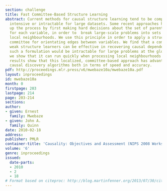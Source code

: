 ```yaml
---
section: challenge
title: Fast Committee-Based Structure Learning
abstract: Current methods for causal structure learning tend to be computationally
  intensive or intractable for large datasets. Some recent approaches have speeded
  up the process by first making hard decisions about the set of parents and children
  for each variable, in order to  break large-scale problems into sets of tractable
  local neighbourhoods. We use this principle in order to apply a structure learning
  committee for orientating edges between variables. We find that a combination of
  weak structure learners can be effective in recovering causal dependencies. Though
  such a formulation would be intractable for large problems at the global level,
  we show that it can run quickly when processing local neighbourhoods in turn. Experimental
  results show that this localized, committee-based approach has advantages over standard
  causal discovery algorithms both in terms of speed and accuracy.
pdf: http://proceedings.mlr.press/v6/mwebaze10a/mwebaze10a.pdf
layout: inproceedings
id: mwebaze10a
month: 0
firstpage: 203
lastpage: 214
page: 203-214
sections: 
author:
- given: Ernest
  family: Mwebaze
- given: John A.
  family: Quinn
date: 2010-02-18
address: 
publisher: PMLR
container-title: 'Causality: Objectives and Assessment (NIPS 2008 Workshop)'
volume: '6'
genre: inproceedings
issued:
  date-parts:
  - 2010
  - 2
  - 18
# Format based on citeproc: http://blog.martinfenner.org/2013/07/30/citeproc-yaml-for-bibliographies/
---
```


